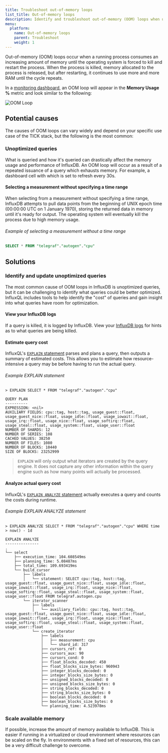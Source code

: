 ```yaml
---
title: Troubleshoot out-of-memory loops
list_title: Out-of-memory loops
description: Identify and troubleshoot out-of-memory (OOM) loops when using the InfluxData TICK stack.
menu:
  platform:
    name: Out-of-memory loops
    parent: Troubleshoot
    weight: 1
---
```


Out-of-memory (OOM) loops occur when a running process consumes an increasing amount
of memory until the operating system is forced to kill and restart the process.
When the process is killed, memory allocated to the process is released, but after
restarting, it continues to use more and more RAM until the cycle repeats.

In a [monitoring dashboard](/platform/monitoring/monitoring-dashboards), an OOM loop
will appear in the **Memory Usage %** metric and look similar to the following:

![OOM Loop](/img/platform/troubleshooting-oom-loop.png)

## Potential causes

The causes of OOM loops can vary widely and depend on your specific use case of
the TICK stack, but the following is the most common:

### Unoptimized queries

What is queried and how it's queried can drastically affect the memory usage and performance of InfluxDB.
An OOM loop will occur as a result of a repeated issuance of a query which exhausts memory.
For example, a dashboard cell with which is set to refresh every 30s.

#### Selecting a measurement without specifying a time range

When selecting from a measurement without specifying a time range, InfluxDB attempts
to pull data points from the beginning of UNIX epoch time (00:00:00 UTC on 1 January 1970),
storing the returned data in memory until it's ready for output.
The operating system will eventually kill the process due to high memory usage.

###### Example of selecting a measurement without a time range

```sql
SELECT * FROM "telegraf"."autogen"."cpu"
```

## Solutions

### Identify and update unoptimized queries

The most common cause of OOM loops in InfluxDB is unoptimized queries, but it can
be challenging to identify what queries could be better optimized.
InfluxQL includes tools to help identify the "cost" of queries and gain insight
into what queries have room for optimization.

#### View your InfluxDB logs

If a query is killed, it is logged by InfluxDB.
View your [InfluxDB logs](/influxdb/latest/administration/logs/) for hints as to what queries are being killed.

#### Estimate query cost

InfluxQL's [`EXPLAIN` statement](/influxdb/latest/query_language/spec#explain)
parses and plans a query, then outputs a summary of estimated costs.
This allows you to estimate how resource-intensive a query may be before having to
run the actual query.

###### Example EXPLAIN statement

```
> EXPLAIN SELECT * FROM "telegraf"."autogen"."cpu"

QUERY PLAN
----------
EXPRESSION: <nil>
AUXILIARY FIELDS: cpu::tag, host::tag, usage_guest::float, usage_guest_nice::float, usage_idle::float, usage_iowait::float, usage_irq::float, usage_nice::float, usage_softirq::float, usage_steal::float, usage_system::float, usage_user::float
NUMBER OF SHARDS: 12
NUMBER OF SERIES: 108
CACHED VALUES: 38250
NUMBER OF FILES: 1080
NUMBER OF BLOCKS: 10440
SIZE OF BLOCKS: 23252999
```

> `EXPLAIN` will only output what iterators are created by the query engine.
> It does not capture any other information within the query engine such as how many points will actually be processed.

#### Analyze actual query cost

InfluxQL's [`EXPLAIN ANALYZE` statement](/influxdb/latest/query_language/spec/#explain-analyze)
actually executes a query and counts the costs during runtime.

###### Example EXPLAIN ANALYZE statement

```
> EXPLAIN ANALYZE SELECT * FROM "telegraf"."autogen"."cpu" WHERE time > now() - 1d

EXPLAIN ANALYZE
---------------
.
└── select
    ├── execution_time: 104.608549ms
    ├── planning_time: 5.08487ms
    ├── total_time: 109.693419ms
    └── build_cursor
        ├── labels
        │   └── statement: SELECT cpu::tag, host::tag, usage_guest::float, usage_guest_nice::float, usage_idle::float, usage_iowait::float, usage_irq::float, usage_nice::float, usage_softirq::float, usage_steal::float, usage_system::float, usage_user::float FROM telegraf.autogen.cpu
        └── iterator_scanner
            ├── labels
            │   └── auxiliary_fields: cpu::tag, host::tag, usage_guest::float, usage_guest_nice::float, usage_idle::float, usage_iowait::float, usage_irq::float, usage_nice::float, usage_softirq::float, usage_steal::float, usage_system::float, usage_user::float
            └── create_iterator
                ├── labels
                │   ├── measurement: cpu
                │   └── shard_id: 317
                ├── cursors_ref: 0
                ├── cursors_aux: 90
                ├── cursors_cond: 0
                ├── float_blocks_decoded: 450
                ├── float_blocks_size_bytes: 960943
                ├── integer_blocks_decoded: 0
                ├── integer_blocks_size_bytes: 0
                ├── unsigned_blocks_decoded: 0
                ├── unsigned_blocks_size_bytes: 0
                ├── string_blocks_decoded: 0
                ├── string_blocks_size_bytes: 0
                ├── boolean_blocks_decoded: 0
                ├── boolean_blocks_size_bytes: 0
                └── planning_time: 4.523978ms
```

### Scale available memory

If possible, increase the amount of memory available to InfluxDB.
This is easier if running in a virtualized or cloud environment where resources can be scaled on the fly.
In environments with a fixed set of resources, this can be a very difficult challenge to overcome.
